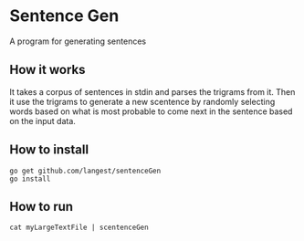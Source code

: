# Sentence Gen
A program for generating sentences

## How it works
It takes a corpus of sentences in stdin and parses the trigrams from it. Then it use the trigrams to generate a new scentence by randomly selecting words based on what is most probable to come next in the sentence based on the input data.

## How to install

```
go get github.com/langest/sentenceGen
go install
```

## How to run

```
cat myLargeTextFile | scentenceGen
```
